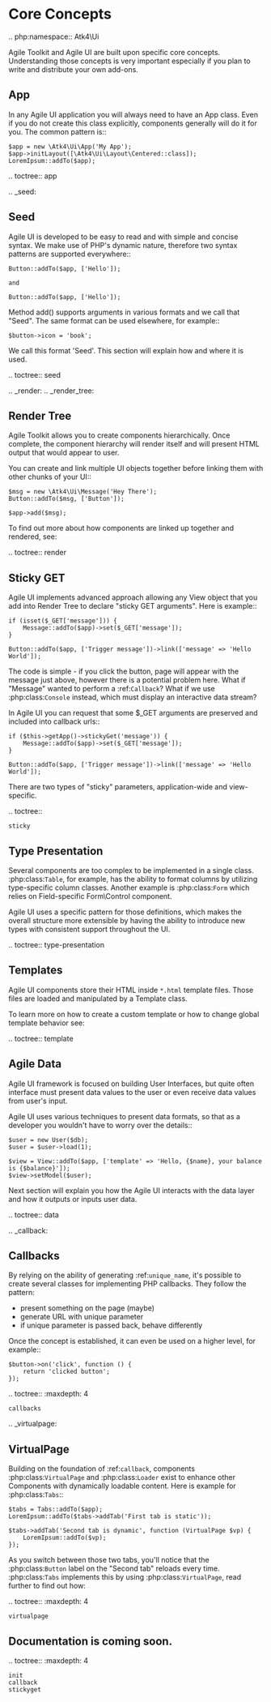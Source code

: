 # Core Concepts

.. php:namespace:: Atk4\Ui

Agile Toolkit and Agile UI are built upon specific core concepts. Understanding those
concepts is very important especially if you plan to write and distribute your own
add-ons.

## App

In any Agile UI application you will always need to have an App class. Even if you do not
create this class explicitly, components generally will do it for you. The common pattern
is::

```
$app = new \Atk4\Ui\App('My App');
$app->initLayout([\Atk4\Ui\Layout\Centered::class]);
LoremIpsum::addTo($app);
```

.. toctree::
    app

.. _seed:

## Seed

Agile UI is developed to be easy to read and with simple and concise syntax. We make use of
PHP's dynamic nature, therefore two syntax patterns are supported everywhere::

```
Button::addTo($app, ['Hello']);

and

Button::addTo($app, ['Hello']);
```

Method add() supports arguments in various formats and we call that "Seed". The same format
can be used elsewhere, for example::

```
$button->icon = 'book';
```

We call this format 'Seed'. This section will explain how and where it is used.

.. toctree::
    seed

.. _render:
.. _render_tree:

## Render Tree

Agile Toolkit allows you to create components hierarchically. Once complete, the component
hierarchy will render itself and will present HTML output that would appear to user.

You can create and link multiple UI objects together before linking them with other chunks of your UI::

```
$msg = new \Atk4\Ui\Message('Hey There');
Button::addTo($msg, ['Button']);

$app->add($msg);
```

To find out more about how components are linked up together and rendered, see:

.. toctree::
    render

## Sticky GET

Agile UI implements advanced approach allowing any View object that you add into Render Tree to
declare "sticky GET arguments". Here is example::

```
if (isset($_GET['message'])) {
    Message::addTo($app)->set($_GET['message']);
}

Button::addTo($app, ['Trigger message'])->link(['message' => 'Hello World']);
```

The code is simple - if you click the button, page will appear with the message just above, however
there is a potential problem here. What if "Message" wanted to perform a :ref:`Callback`? What if
we use :php:class:`Console` instead, which must display an interactive data stream?

In Agile UI you can request that some $_GET arguments are preserved and included into callback urls::

```
if ($this->getApp()->stickyGet('message')) {
    Message::addTo($app)->set($_GET['message']);
}

Button::addTo($app, ['Trigger message'])->link(['message' => 'Hello World']);
```

There are two types of "sticky" parameters, application-wide and view-specific.

.. toctree::

    sticky

## Type Presentation

Several components are too complex to be implemented in a single class. :php:class:`Table`, for example,
has the ability to format columns by utilizing type-specific column classes. Another example is :php:class:`Form`
which relies on Field-specific Form\Control component.

Agile UI uses a specific pattern for those definitions, which makes the overall structure more extensible
by having the ability to introduce new types with consistent support throughout the UI.

.. toctree::
    type-presentation

## Templates

Agile UI components store their HTML inside `*.html` template files. Those files are loaded
and manipulated by a Template class.

To learn more on how to create a custom template or how to change global template
behavior see:

.. toctree::
    template

## Agile Data

Agile UI framework is focused on building User Interfaces, but quite often interface must
present data values to the user or even receive data values from user's input.

Agile UI uses various techniques to present data formats, so that as a developer you wouldn't
have to worry over the details::

```
$user = new User($db);
$user = $user->load(1);

$view = View::addTo($app, ['template' => 'Hello, {$name}, your balance is {$balance}']);
$view->setModel($user);
```

Next section will explain you how the Agile UI interacts with the data layer and how it outputs or
inputs user data.

.. toctree::
    data

.. _callback:

## Callbacks

By relying on the ability of generating :ref:`unique_name`, it's possible to create several classes
for implementing PHP callbacks. They follow the pattern:

 - present something on the page (maybe)
 - generate URL with unique parameter
 - if unique parameter is passed back, behave differently

Once the concept is established, it can even be used on a higher level, for example::

```
$button->on('click', function () {
    return 'clicked button';
});
```

.. toctree::
    :maxdepth: 4

    callbacks


.. _virtualpage:

## VirtualPage

Building on the foundation of :ref:`callback`, components :php:class:`VirtualPage` and :php:class:`Loader`
exist to enhance other Components with dynamically loadable content. Here is example for :php:class:`Tabs`::

```
$tabs = Tabs::addTo($app);
LoremIpsum::addTo($tabs->addTab('First tab is static'));

$tabs->addTab('Second tab is dynamic', function (VirtualPage $vp) {
    LoremIpsum::addTo($vp);
});
```

As you switch between those two tabs, you'll notice that the :php:class:`Button` label on the "Second tab"
reloads every time. :php:class:`Tabs` implements this by using :php:class:`VirtualPage`, read further to
find out how:


.. toctree::
    :maxdepth: 4

    virtualpage

## Documentation is coming soon.

.. toctree::
    :maxdepth: 4

    init
    callback
    stickyget

